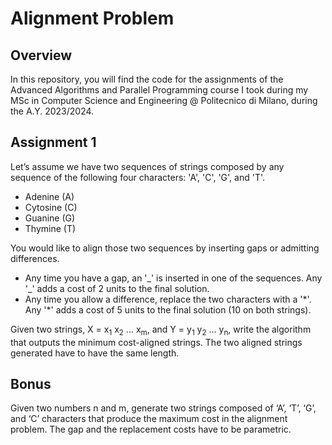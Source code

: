 # Alignment Problem
## Overview
In this repository, you will find the code for the assignments of the Advanced Algorithms and Parallel Programming course I took during my MSc in Computer Science and Engineering @ Politecnico di Milano, during the A.Y. 2023/2024.

## Assignment 1
Let’s assume we have two sequences of strings composed by any sequence of the following four characters: 'A', 'C', 'G', and 'T'.
- Adenine (A)
- Cytosine (C)
- Guanine (G)
- Thymine (T)

You would like to align those two sequences by inserting gaps or admitting differences.
- Any time you have a gap, an '\_' is inserted in one of the sequences. Any '\_' adds a cost of 2 units to the final solution.
- Any time you allow a difference, replace the two characters with a '\*'. Any '\*' adds a cost of 5 units to the final solution (10 on both strings).

Given two strings, X = x<sub>1</sub> x<sub>2</sub> ... x<sub>m</sub>, and Y = y<sub>1</sub> y<sub>2</sub> ... y<sub>n</sub>, write the algorithm that outputs the minimum cost-aligned strings. The two aligned strings generated have to have the same length.

## Bonus
Given two numbers n and m, generate two strings composed of ‘A’, ‘T’, ‘G’, and ‘C’ characters that produce the maximum cost in the alignment problem. The gap and the replacement costs have to be parametric.

